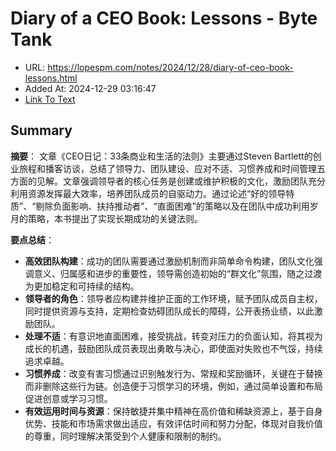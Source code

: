 # Diary of a CEO Book: Lessons - Byte Tank
- URL: https://lopespm.com/notes/2024/12/28/diary-of-ceo-book-lessons.html
- Added At: 2024-12-29 03:16:47
- [Link To Text](2024-12-29-diary-of-a-ceo-book-lessons---byte-tank_raw.md)

## Summary
**摘要**：
文章《CEO日记：33条商业和生活的法则》主要通过Steven Bartlett的创业旅程和播客访谈，总结了领导力、团队建设、应对不适、习惯养成和时间管理五方面的见解。文章强调领导者的核心任务是创建或维护积极的文化，激励团队充分利用资源发挥最大效率，培养团队成员的自驱动力。通过论述“好的领导特质”、“剔除负面影响、扶持推动者”、“直面困难”的策略以及在团队中成功利用岁月的策略，本书提出了实现长期成功的关键法则。

**要点总结**：
- **高效团队构建**：成功的团队需要通过激励机制而非简单命令构建，团队文化强调意义、归属感和进步的重要性，领导需创造初始的“群文化”氛围，随之过渡为更加稳定和可持续的结构。
- **领导者的角色**：领导者应构建并维护正面的工作环境，赋予团队成员自主权，同时提供资源与支持，定期检查妨碍团队成长的障碍，公开表扬业绩，以此激励团队。
- **处理不适**：有意识地直面困难，接受挑战，转变对压力的负面认知，将其视为成长的机遇，鼓励团队成员表现出勇敢与决心，即使面对失败也不气馁，持续追求卓越。
- **习惯养成**：改变有害习惯通过识别触发行为、常规和奖励循环，关键在于替换而非删除这些行为链。创造便于习惯学习的环境，例如，通过简单设置和布局促进创意或学习习惯。
- **有效运用时间与资源**：保持敏捷并集中精神在高价值和稀缺资源上，基于自身优势、技能和市场需求做出适应，有效评估时间和努力分配，体现对自我价值的尊重，同时理解决策受到个人健康和限制的制约。
